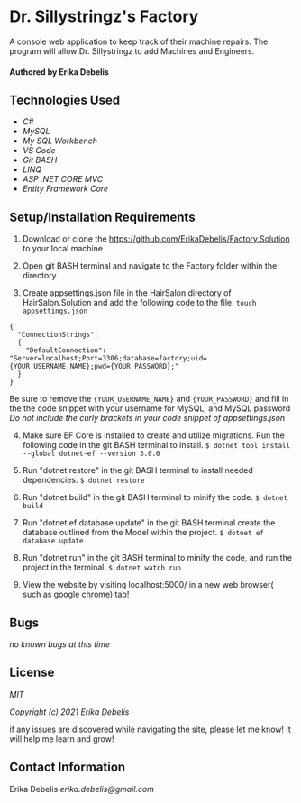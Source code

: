 # Dr. Sillystringz's Factory

A console web application to keep track of their machine repairs. The program will allow Dr. Sillystringz to add Machines and Engineers.

#### Authored by Erika Debelis

## Technologies Used

* _C#_
* _MySQL_
* _My SQL Workbench_
* _VS Code_
* _Git BASH_
* _LINQ_
* _ASP .NET CORE MVC_
* _Entity Framework Core_

## Setup/Installation Requirements

1. Download or clone the https://github.com/ErikaDebelis/Factory.Solution to your local machine

2. Open git BASH terminal and navigate to the Factory folder within the directory

3. Create appsettings.json file in the HairSalon directory of HairSalon.Solution and add the following code to the file: 
    ``touch appsettings.json``
    
```
{
  "ConnectionStrings":
  {
    "DefaultConnection": "Server=localhost;Port=3306;database=factory;uid={YOUR_USERNAME_NAME};pwd={YOUR_PASSWORD};"
  }
}
```
Be sure to remove the ``{YOUR_USERNAME_NAME}`` and ``{YOUR_PASSWORD}`` and fill in the the code snippet with your username for MySQL, and MySQL password _Do not include the curly brackets in your code snippet of appsettings.json_

4. Make sure EF Core is installed to create and utilize migrations. Run the following code in the git BASH terminal to install.
    ``$ dotnet tool install --global dotnet-ef --version 3.0.0``

5. Run "dotnet restore" in the git BASH terminal to install needed dependencies.
    ``$ dotnet restore``

6. Run "dotnet build" in the git BASH terminal to minify the code.
    ``$ dotnet build``

7. Run "dotnet ef database update" in the git BASH terminal create the database outlined from the Model within the project.
    ``$ dotnet ef database update``

8. Run "dotnet run" in the git BASH terminal to  minify the code, and run the project in the terminal.
    ``$ dotnet watch run``

9. View the website by visiting localhost:5000/ in a new web browser( such as google chrome) tab!
## Bugs

_no known bugs at this time_

## License

_MIT_

_Copyright (c) 2021 Erika Debelis_

if any issues are discovered while navigating the site, please let me know! It will help me learn and grow!

## Contact Information

Erika Debelis _erika.debelis@gmail.com_